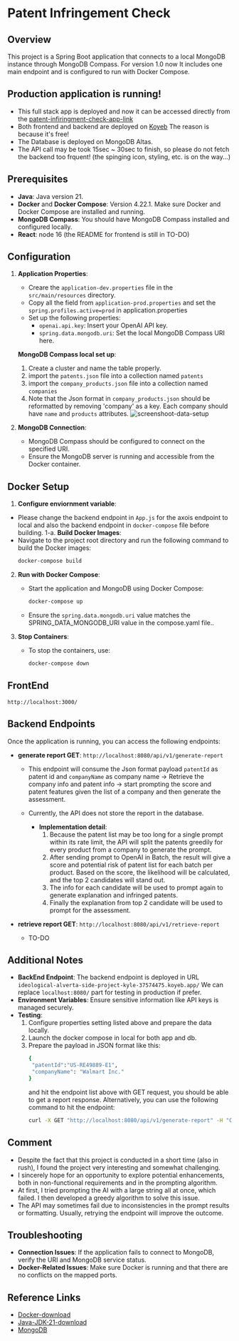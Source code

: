 # Patent Infringement Check

## Overview
This project is a Spring Boot application that connects to a local MongoDB instance through MongoDB Compass. For version 1.0 now It includes one main endpoint and is configured to run with Docker Compose.

## Production application is running!
- This full stack app is deployed and now it can be accessed directly from the [patent-infiringment-check-app-link](https://valid-emlyn-patlytics-take-home-c1ac8675.koyeb.app/)
- Both frontend and backend are deployed on [Koyeb](https://www.koyeb.com/) The reason is because it's free!
- The Database is deployed on MongoDB Altas.
- The API call may be took 15sec ~ 30sec to finish, so please do not fetch the backend too frquent! (the spinging icon, styling, etc. is on the way...) 

## Prerequisites
- **Java**: Java version 21.
- **Docker** and **Docker Compose**: Version 4.22.1. Make sure Docker and Docker Compose are installed and running.
- **MongoDB Compass**: You should have MongoDB Compass installed and configured locally.
- **React**: node 16 (the README for frontend is still in TO-DO)

## Configuration
1. **Application Properties**: 
   - Creare the `application-dev.properties` file in the `src/main/resources` directory.
   - Copy all the field from `application-prod.properties` and set the `spring.profiles.active=prod` in application.properties
   - Set up the following properties: 
     - `openai.api.key`: Insert your OpenAI API key.
     - `spring.data.mongodb.uri`: Set the local MongoDB Compass URI here.
       
   **MongoDB Compass local set up**:
     1. Create a cluster and name the table properly.
     2. import the `patents.json` file into a collection named `patents`
     3. import the `company_products.json` file into a collection named `companies`
     4. Note that the Json format in `company_products.json` should be reformatted by removing 'company' as a key. Each company should have `name` and `products` attributes.
        ![screenshoot-data-setup](https://github.com/user-attachments/assets/9439ffe8-8a24-434c-8784-2a892e5a1d42)

       
2. **MongoDB Connection**:
   - MongoDB Compass should be configured to connect on the specified URI.
   - Ensure the MongoDB server is running and accessible from the Docker container.

## Docker Setup
1.   **Configure enviornment variable**:
   - Please change the backend endpoint in `App.js` for the axois endpoint to local and also the backend endpoint in `docker-compose` file before building.
1-a. **Build Docker Images**:
   - Navigate to the project root directory and run the following command to build the Docker images:
     ```bash
     docker-compose build
     ```

2. **Run with Docker Compose**:
   - Start the application and MongoDB using Docker Compose:
     ```bash
     docker-compose up
     ```
   - Ensure the `spring.data.mongodb.uri` value matches the SPRING_DATA_MONGODB_URI value in the compose.yaml file..


3. **Stop Containers**:
   - To stop the containers, use:
     ```bash
     docker-compose down
     ```
## FrontEnd
`http://localhost:3000/`
## Backend Endpoints
Once the application is running, you can access the following endpoints:

- **generate report GET**: `http://localhost:8080/api/v1/generate-report`
  - This endpoint will consume the Json format payload `patentId` as patent id and `companyName` as company name -> Retrieve the company info and patent info -> start prompting the score and patent features given the list of a company and then generate the assessment.
  - Currently, the API does not store the report in the database.
    
    - **Implementation detail**:
       1. Because the patent list may be too long for a single prompt within its rate limit, the API will split the patents greedily for every product from a company to generate the prompt.
       2. After sending prompt to OpenAI in Batch, the result will give a score and potential risk of patent list for each batch per product. Based on the score, the likelihood will be calculated, and the top 2 candidates will stand out.
       3. The info for each candidate will be used to prompt again to generate explanation and infringed patents.
       4. Finally the explanation from top 2 candidate will be used to prompt for the assessment.
          
  
- **retrieve report GET**: `http://localhost:8080/api/v1/retrieve-report`
  - TO-DO

## Additional Notes
- **BackEnd Endpoint**: The backend endpoint is deployed in URL `ideological-alverta-side-project-kyle-37574475.koyeb.app/` We can replace `localhost:8080/` part for testing in production if prefer.
- **Environment Variables**: Ensure sensitive information like API keys is managed securely.
- **Testing**:
  1. Configure properties setting listed above and prepare the data locally.
  2. Launch the docker compose in local for both app and db.
  3. Prepare the payload in JSON format like this:
     ```bash
     {
      "patentId":"US-RE49889-E1",
      "companyName": "Walmart Inc."
     }
     ```
     and hit the endpoint list above with GET request, you should be able to get a report response.
     Alternatively, you can use the following command to hit the endpoint:
       ```bash
       curl -X GET "http://localhost:8080/api/v1/generate-report" -H "Content-Type: application/json" -d `{"patentId":"US-RE49889-E1", "companyName": "Walmart Inc."}`
       ```

## Comment
- Despite the fact that this project is conducted in a short time (also in rush), I found the project very interesting and somewhat challenging.
- I sincerely hope for an opportunity to explore potential enhancements, both in non-functional requirements and in the prompting algorithm.
- At first, I tried prompting the AI with a large string all at once, which failed. I then developed a greedy algorithm to solve this issue.
- The API may sometimes fail due to inconsistencies in the prompt results or formatting. Usually, retrying the endpoint will improve the outcome.

## Troubleshooting
- **Connection Issues**: If the application fails to connect to MongoDB, verify the URI and MongoDB service status.
- **Docker-Related Issues**: Make sure Docker is running and that there are no conflicts on the mapped ports.

## Reference Links
- [Docker-download](https://gist.github.com/kupietools/2f9f085228d765da579f0f0702bec33c)
- [Java-JDK-21-download](https://www.oracle.com/java/technologies/downloads/)
- [MongoDB](https://www.mongodb.com/products/platform/atlas-database)

